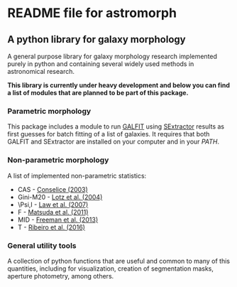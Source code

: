 # README file for astromorph
## A python library for galaxy morphology

A general purpose library for galaxy morphology research implemented purely in python and containing several widely used methods in astronomical research.

**This library is currently under heavy development and below you can find a list of modules that are planned to be part of this package.**

### Parametric morphology

This package includes a module to run [GALFIT](https://users.obs.carnegiescience.edu/peng/work/galfit/galfit.html) using [SExtractor](https://www.astromatic.net/software/sextractor) results as first guesses for batch fitting of a list of galaxies. It requires that both GALFIT and SExtractor are installed on your computer and in your _PATH_.

### Non-parametric morphology

A list of implemented non-parametric statistics:
* CAS - [Conselice (2003)](http://adsabs.harvard.edu/abs/2004AJ....128..163L)
* Gini-M20 - [Lotz et al. (2004)](http://adsabs.harvard.edu/abs/2004AJ....128..163L)
* \Psi,I - [Law et al. (2007)](http://adsabs.harvard.edu/abs/2007ApJ...656....1L)
* F - [Matsuda et al. (2011)](http://adsabs.harvard.edu/abs/2011MNRAS.410L..13M)
* MID - [Freeman et al. (2013)](http://adsabs.harvard.edu/abs/2013MNRAS.434..282F)
* T - [Ribeiro et al. (2016)](http://adsabs.harvard.edu/abs/2016A%26A...593A..22R)

### General utility tools

A collection of python functions that are useful and common to many of this quantities, including for visualization, creation of segmentation masks, aperture photometry, among others.

